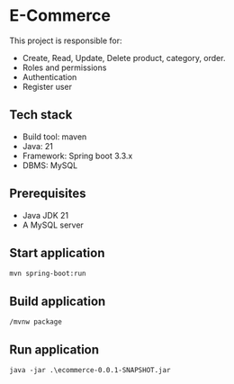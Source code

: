 # E-Commerce

This project is responsible for:
* Create, Read, Update, Delete product, category, order.
* Roles and permissions
* Authentication
* Register user

## Tech stack
* Build tool: maven
* Java: 21
* Framework: Spring boot 3.3.x
* DBMS: MySQL

## Prerequisites
* Java JDK 21
* A MySQL server

## Start application
`mvn spring-boot:run`

## Build application
`/mvnw package`

## Run application
`java -jar .\ecommerce-0.0.1-SNAPSHOT.jar`
